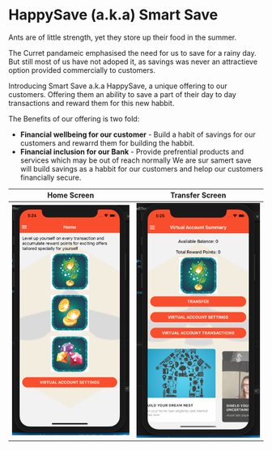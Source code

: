 # HappySave (a.k.a) Smart Save
Ants are of little strength, yet they store up their food in the summer.

The Curret pandameic emphasised the need for us to save for a rainy day. But still most of us have not adoped it, as savings was never an attractieve option provided commercially to customers.

Introducing Smart Save a.k.a HappySave, a unique offering to our customers. Offering them an ability to save a part of their day to day transactions and reward them for this new habbit.

The Benefits of our offering is two fold:
* __Financial wellbeing for our customer__ - Build a habit of savings for our customers and rewarrd them for building the habbit.
* __Financial inclusion for our Bank__ - Provide prefrential products and services which may be out of reach normally
We are sur samert save will build savings as a habbit for our customers and helop our customers financially secure.

Home Screen | Transfer Screen
------------ | -------------
![happySave - Home](https://github.com/himaipriya/API_Hackathon_Kronos/blob/master/home.png) | ![happySave - Transfer](https://github.com/himaipriya/API_Hackathon_Kronos/blob/master/trans.png)
